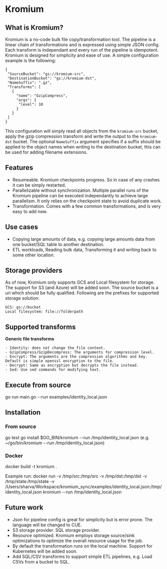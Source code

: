 # Kromium

## What is Kromium?

Kromium is a no-code bulk file copy/transformation tool. The pipeline is a linear chain of transformations and is expressed using simple JSON config. Each transform is independant and every run of the pipeline is idempotent. Kromium is designed for simplicity and ease of use. A simple configuration example is the following:

```
{
 "SourceBucket": "gs://kromium-src",
 "DestinationBucket": "gs://kromium-dst",
 "NameSuffix": ".gz",
 "Transforms": [
   {
     "name": "GzipCompress",
     "args": {
      "level": 10
     }
   }
 ]
}
```

This configuration will simply read all objects from the `kromium-src` bucket, apply the gzip compression transform and write the output to the `kromium-dst` bucket. The optional `NameSuffix` argument specifies if a suffix should be applied to the object names when writing to the destination bucket, this can be used for adding filename extensions.

## Features
- Resumeable. Kromium checkpoints progress. So in case of any crashes it can be simply restarted.
- Parallelizable without synchronization. Multiple parallel runs of the Kromium pipeline can be executed independantly to achieve large parallelism. It only relies on the checkpoint state to avoid duplicate work.
- Transformation. Comes with a few common transformations, and is very easy to add new.

## Use cases
- Copying large amounts of data, e.g. copying large amounts data from one bucket/SQL table to another destination.
- ETL workloads, Reading bulk data, Transforming it and writing back to some other location.

## Storage providers
As of now, Kromium only supports GCS and Local filesystem for storage. The support for S3 (and Azure) will be added soon. The source bucket is a uri which should be fully qualified. Following are the prefixes for supported storage solution:
```
GCS: gs://bucket
Local filesystem: file://folderpath
```

## Supported transforms
**Generic file transforms**
```
- Identity: does not change the file content.
- GzipCompress/GzipDecompress: The arguments for compression level.
- Encrypt: The arguments are the compression algorithms and key. Default is simple openssl encryption to the file.
- Decrypt: Same as encryption but decrypts the file instead.
- Sed: Use sed commands for modifying text.
```

## Execute from source
go run main.go --run examples/identity_local.json 

## Installation
### From source
go test
go install
$GO_BIN/kromium --run /tmp/identity_local.json (e.g. ~/go/bin/kromium --run /tmp/identity_local.json)

### Docker
docker build -t kromium .

Example run:
docker run -v /tmp/src:/tmp/src -v /tmp/dst:/tmp/dst -v /tmp/state:/tmp/state -v /Users/sharva/Workspace/kromium_sync/examples/identity_local.json:/tmp/identity_local.json kromium --run /tmp/identity_local.json

## Future work
- Json for pipeline config is great for simplicity but is error prone. The language will be changed to CUE.
- S3 storage provider. SQL storage provider.
- Resource optimized. Kromium employs storage source/sink optimizations to optimize the overall resource usage for the job.
- By default the transformation runs on the local machine. Support for Kubernetes will be added soon.
- Add SQL/CSV transforms to support simple ETL pipelines, e.g. Load CSVs from a bucket to SQL.
